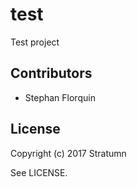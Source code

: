 # test

Test project

## Contributors

* Stephan Florquin

## License

Copyright (c) 2017 Stratumn

See LICENSE.
